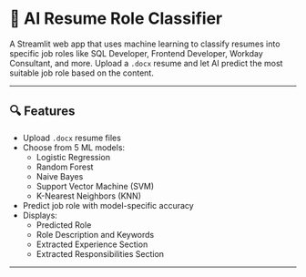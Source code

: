 # 📄 AI Resume Role Classifier

A Streamlit web app that uses machine learning to classify resumes into specific job roles like SQL Developer, Frontend Developer, Workday Consultant, and more. Upload a `.docx` resume and let AI predict the most suitable job role based on the content.

---

## 🔍 Features

- Upload `.docx` resume files
- Choose from 5 ML models:
  - Logistic Regression
  - Random Forest
  - Naive Bayes
  - Support Vector Machine (SVM)
  - K-Nearest Neighbors (KNN)
- Predict job role with model-specific accuracy
- Displays:
  - Predicted Role
  - Role Description and Keywords
  - Extracted Experience Section
  - Extracted Responsibilities Section

---
